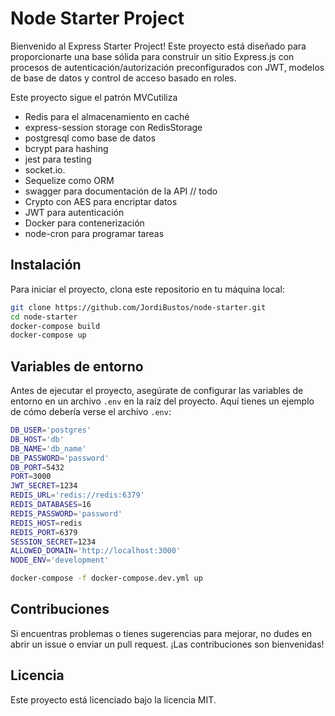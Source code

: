 # Node Starter Project

Bienvenido al Express Starter Project! Este proyecto está diseñado para proporcionarte una base sólida para construir un sitio Express.js con procesos de autenticación/autorización preconfigurados con JWT, modelos de base de datos y control de acceso basado en roles.

Este proyecto sigue el patrón MVCutiliza

- Redis para el almacenamiento en caché
- express-session storage con RedisStorage
- postgresql como base de datos
- bcrypt para hashing
- jest para testing
- socket.io.
- Sequelize como ORM
- swagger para documentación de la API // todo
- Crypto con AES para encriptar datos
- JWT para autenticación
- Docker para contenerización
- node-cron para programar tareas

## Instalación

Para iniciar el proyecto, clona este repositorio en tu máquina local:

```bash
git clone https://github.com/JordiBustos/node-starter.git
cd node-starter
docker-compose build
docker-compose up
```

## Variables de entorno

Antes de ejecutar el proyecto, asegúrate de configurar las variables de entorno en un archivo `.env` en la raíz del proyecto. Aquí tienes un ejemplo de cómo debería verse el archivo `.env`:

```bash
DB_USER='postgres'
DB_HOST='db'
DB_NAME='db_name'
DB_PASSWORD='password'
DB_PORT=5432
PORT=3000
JWT_SECRET=1234
REDIS_URL='redis://redis:6379'
REDIS_DATABASES=16
REDIS_PASSWORD='password'
REDIS_HOST=redis
REDIS_PORT=6379
SESSION_SECRET=1234
ALLOWED_DOMAIN='http://localhost:3000'
NODE_ENV='development'
```

```bash
docker-compose -f docker-compose.dev.yml up
```

## Contribuciones

Si encuentras problemas o tienes sugerencias para mejorar, no dudes en abrir un issue o enviar un pull request. ¡Las contribuciones son bienvenidas!

## Licencia

Este proyecto está licenciado bajo la licencia MIT.
